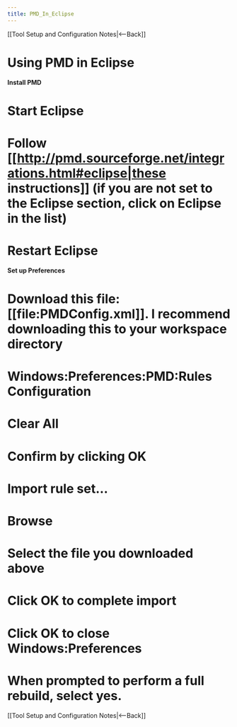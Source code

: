 ```yaml
---
title: PMD_In_Eclipse
---
```

[[Tool Setup and Configuration Notes|<--Back]]

# Using PMD in Eclipse

**Install PMD**
# Start Eclipse
# Follow [[http://pmd.sourceforge.net/integrations.html#eclipse|these instructions]] (if you are not set to the Eclipse section, click on Eclipse in the list)
# Restart Eclipse

**Set up Preferences**
# Download this file: [[file:PMDConfig.xml]]. I recommend downloading this to your workspace directory
# Windows:Preferences:PMD:Rules Configuration
# Clear All
# Confirm by clicking OK
# Import rule set...
# Browse
# Select the file you downloaded above
# Click OK to complete import
# Click OK to close Windows:Preferences
# When prompted to perform a full rebuild, select yes.

[[Tool Setup and Configuration Notes|<--Back]]
